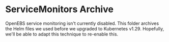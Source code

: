 # ServiceMonitors Archive

OpenEBS service monitoring isn't currently disabled.  This folder archives
the Helm files we used before we upgraded to Kubernetes v1.29.  Hopefully,
we'll be able to adapt this technique to re-enable this.
